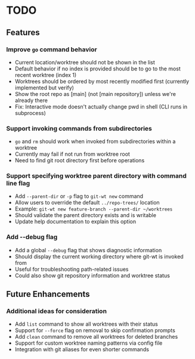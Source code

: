 # TODO

## Features

### Improve `go` command behavior
- Current location/worktree should not be shown in the list
- Default behavior if no index is provided should be to go to the most recent worktree (index 1)
- Worktrees should be ordered by most recently modified first (currently implemented but verify)
- Show the root repo as [main] (not [main repository]) unless we're already there
- Fix: Interactive mode doesn't actually change pwd in shell (CLI runs in subprocess)

### Support invoking commands from subdirectories
- `go` and `rm` should work when invoked from subdirectories within a worktree
- Currently may fail if not run from worktree root
- Need to find git root directory first before operations

### Support specifying worktree parent directory with command line flag
- Add `--parent-dir` or `-p` flag to `git-wt new` command
- Allow users to override the default `../repo-trees/` location
- Example: `git-wt new feature-branch --parent-dir ~/worktrees`
- Should validate the parent directory exists and is writable
- Update help documentation to explain this option

### Add --debug flag
- Add a global `--debug` flag that shows diagnostic information
- Should display the current working directory where git-wt is invoked from
- Useful for troubleshooting path-related issues
- Could also show git repository information and worktree status

## Future Enhancements

### Additional ideas for consideration
- Add `list` command to show all worktrees with their status
- Support for `--force` flag on removal to skip confirmation prompts
- Add `clean` command to remove all worktrees for deleted branches
- Support for custom worktree naming patterns via config file
- Integration with git aliases for even shorter commands